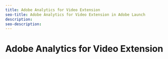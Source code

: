 ```yaml
---
title: Adobe Analytics for Video Extension
seo-title: Adobe Analytics for Video Extension in Adobe Launch
description: 
seo-description: 
---
```


# Adobe Analytics for Video Extension

